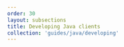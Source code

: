 ```yaml
---
order: 30
layout: subsections
title: Developing Java clients
collection: 'guides/java/developing'
---
```



